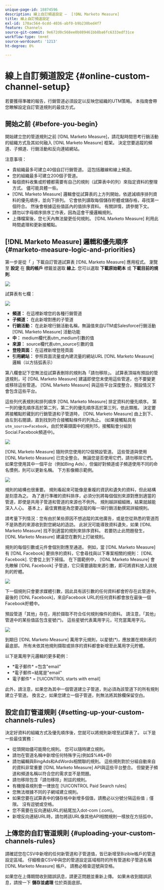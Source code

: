 ```yaml
---
unique-page-id: 18874596
description: 線上自訂頻道設定 —  [!DNL Marketo Measure]
title: 線上自訂頻道設定
exl-id: 170ac564-6cdd-4036-abf0-b9b230bed4f7
feature: Channels
source-git-commit: 9e672d0c568ee0b889461bb8ba6fc6333edf31ce
workflow-type: tm+mt
source-wordcount: '1213'
ht-degree: 0%

---
```


# 線上自訂頻道設定 {#online-custom-channel-setup}

若要獲得準確的報告，行銷管道必須設定以反映您組織的UTM策略。 本指南會帶您瞭解設定自訂管道規則的最佳方式。

## 開始之前 {#before-you-begin}

開始建立您的管道規則之前 [!DNL Marketo Measure]，請花點時間思考行銷活動的組織方式及其如何融入 [!DNL Marketo Measure] 框架。 決定您要追蹤的頻道、子頻道、行銷活動和反向連結網站。

注意事項：

* 貴組織最多可建立40個自訂行銷管道。 這包括離線和線上頻道。
* 您的組織最多可建立200個子管道。
* 每個資料收集或貯體都需要有自己的規則（試算表中的列）來指定資料的整理方式。 儘可能具體一些。
* [!DNL Marketo Measure] 邏輯會從試算表的上方列開始，依遞減順序排列資料的優先順序，並向下排列。 它會依列讀取每個儲存貯體或儲存格，尋找第一個符合。 然後會根據這些值區內的值排序資料。 有關詳情，請參閱下文。
* 請勿以字母順序排序工作表，因為這會干擾邏輯規則。
* 上傳檔案後，您七天內無法變更任何規則。 [!DNL Marketo Measure] 利用此時間處理和更新接觸點。

## [!DNL Marketo Measure] 邏輯和優先順序 {#marketo-measure-logic-and-priorities}

第一步是從「 」下載自訂管道試算表 [!DNL Marketo Measure] 應用程式。 瀏覽至 **設定** 在 **我的帳戶** 標籤並選取 **線上**. 您可以選取 **下載原始範本** 或 **下載目前的規則**.

![](assets/1.png)

試算表有七欄：

![](assets/2.png)

* **頻道：** 在這裡新增您的各種行銷管道
* **子頻道：** 在此新增對應的子管道
* **行銷活動：** 在此新增行銷活動名稱，無論值來自UTM或Salesforce行銷活動 [!DNL Marketo Measure] 活動功能
* **中：** medium欄代表utm_medium引數的值
* **來源：** source欄代表utm_source引數的值
* **登陸頁面：** 在這裡新增登陸頁面
* **引用網站：** 參照頁面流量或內建流量的網站URL [!DNL Marketo Measure] 邏輯（以方括弧表示）

第八欄會記下您無法從試算表刪除的規則為「請勿移除」。 試算表頂端有預設的管道規則，可 [!DNL Marketo Measure] 建議即使您未使用這些管道，也不要變更或移除這些管道。 [!DNL Marketo Measure] 與這些平台深度整合，預設情況下會包含這些平台。

這些列代表規則和排列順序 [!DNL Marketo Measure] 排定資料的優先順序。 第一列的優先順序高於第二列，第二列的優先順序高於第三列，依此類推。 決定要將接觸點貯藏到的行銷管道和子管道時， [!DNL Marketo Measure] 由上到下、由左到右閱讀，直到找到符合接觸點條件的列為止。 (如果接觸點具有 `utm_source=Facebook`，由於熒幕擷圖中的規則15，接觸點會分組到Social.Facebook頻道中)。

![](assets/3.png)

[!DNL Marketo Measure] 隨附供您使用的12個預設管道。 這些管道與使用 [!DNL Marketo Measure] 已完全整合。 無論您是否使用它們，請勿移除它們。 如果您使用其中一個平台（例如Bing Ads），但偏好對頻道或子頻道使用不同的命名慣例，則可以更新名稱。 下方影像顯示範例。

![](assets/4.png)

規則的結構也很重要。 規則看起來可能像是重複的資訊和遺失的資料，但此結構是刻意為之。 為了進行準確的資料排序，必須分別將每個個別來源對應到適當的管道，即使是共用子管道和管道的來源也不例外。 規則越詳細細微，結果就越能深入人心。 基本上，最佳實務是為您要追蹤的每一項行銷活動撰寫詳細規則。

請考量下列情況：您有由於某些原因不想追蹤的其他廣告，或是您從熟悉的管道而不是熟悉的來源收到對您網站的造訪。 此狀況可能導致資料遺失，如果 [!DNL Marketo Measure] 找不到適當的規則來排序資料。 若要防止此問題發生， [!DNL Marketo Measure] 建議您在數列上打破規則。

規則的每個引數或元件會個別對應至通道。 例如，當 [!DNL Marketo Measure] 有 [!DNL Facebook] 要排序的資料，它會尋找與以下專案相關的規則： [!DNL Facebook]. 它會從上到下掃描。 在下圖範例中， [!DNL Marketo Measure] 會先瞭解 [!DNL Facebook] 子管道，它只需要讀取來源引數，即可將資料放入該規則的貯體。

![](assets/5.png)

下一個規則只會要求媒體引數，因此具有該引數的任何資料都會貯存在此管道中。 最後的 [!DNL Facebook]，來自Facebook URL的任何資料都會放在最後一個Facebook貯體中。

預設管道「其他」存在，用於擷取不符合任何規則條件的資料。 請注意，「其他」管道中的某些值區包含星號(&#42;)。 這些星號代表萬用字元，可充當萬用字元。

![](assets/6.png)

到期日 [!DNL Marketo Measure] 萬用字元規則，以星號(&#42;)，應放置在規則表的最底部。 所有未依其他規則擷取或排序的資料都會新增至此萬用字元貯體。

以下是萬用字元邏輯的更多範例：

* &#42;電子郵件&#42; =包含&quot;email&quot;
* &#42;電子郵件=結尾是&quot;email&quot;
* 電子郵件&#42; = [!UICONTROL starts with email]

此外，請注意，如果您為其中一個管道建立子管道，則必須為該管道下的所有規則建立子管道。 換言之，如果您建立一個子管道，則無法將其餘欄保留空白。

## 設定自訂管道規則 {#setting-up-your-custom-channels-rules}

決定好資料的組織方式及優先順序後，您就可以將規則新增至試算表了。 以下是一些最佳實務：

* 從頭開始儘可能簡化規則。 您可以隨時建立規則。
* 請勿在管道名稱中新增任何特殊字元(例如$%#&amp;&#42;@)
* 請勿編輯與BingAds和AdWords相關聯的規則。 這些規則對於分組自動來自的資料非常重要 [!DNL Marketo Measure] API與這些平台整合。 但變更子頻道和頻道名稱以符合您的需求並不是問題。
* 請勿移除包含「請勿移除」附註的規則。
* 有機搜尋規則會一律放在 [!UICONTROL Paid Search rules]
* 您無法根據不同的子網域建立規則。
* 如果您要在試算表中的儲存格中新增多個值，請務必以分號分隔這些值 `;` 僅限。 沒有逗號或空格。
* 您不需要在反向連結URL的結尾加入dot-com (.com)。
* 新增反向連結URL時，請勿將該URL像其他API相關規則一樣放在方括弧中。

## 上傳您的自訂管道規則 {#uploading-your-custom-channels-rules}

請確認您在CSV中新增的任何新管道和子管道值，皆已新增至Bizible帳戶的管道設定區域。 仔細檢查CSV中與您的管道設定區域相符的所有管道和子管道名稱 [!DNL Marketo Measure] 帳戶。 請務必檢查逗號與空格。

如果您在上傳期間收到錯誤訊息，請更正問題並重新上傳。 如果未收到錯誤訊息，請按一下 **儲存並處理** 位於頁面底部。
